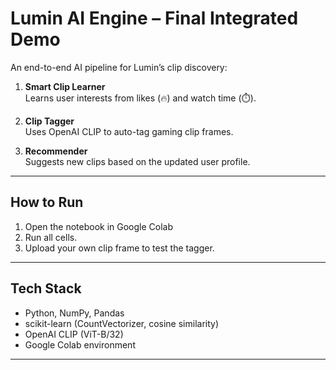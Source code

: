# Lumin AI Engine – Final Integrated Demo

An end-to-end AI pipeline for Lumin’s clip discovery:

1. **Smart Clip Learner**  
   Learns user interests from likes (🔥) and watch time (⏱️).

2. **Clip Tagger**  
   Uses OpenAI CLIP to auto-tag gaming clip frames.

3. **Recommender**  
   Suggests new clips based on the updated user profile.

---

## How to Run

1. Open the notebook in Google Colab  
2. Run all cells.  
3. Upload your own clip frame to test the tagger.

---

## Tech Stack

- Python, NumPy, Pandas  
- scikit-learn (CountVectorizer, cosine similarity)  
- OpenAI CLIP (ViT-B/32)  
- Google Colab environment  

---

